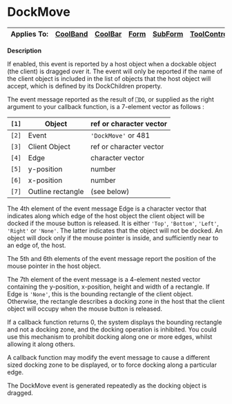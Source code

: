 




<h1 class="heading"><span class="name">DockMove</span></h1>

| Applies To: | [CoolBand](./coolband.md) | [CoolBar](./coolbar.md) | [Form](./form.md) | [SubForm](./subform.md) | [ToolControl](./toolcontrol.md) |
| --- | --- | --- | --- | --- | ---  |


**Description**


If enabled, this event is reported by a host object when a dockable object (the client) is dragged over it. The event will only be reported if the name of the client object is included in the list of objects that the host object will accept, which is defined by its DockChildren property.




The event message reported as the result of `⎕DQ`, or supplied as the right argument to your callback function, is a 7-element vector as follows :


| `[1]` | Object | ref or character vector |
| --- | --- | ---  |
| `[2]` | Event | `'DockMove'` or 481 |
| `[3]` | Client Object | ref or character vector |
| `[4]` | Edge | character vector |
| `[5]` | y-position | number |
| `[6]` | x-position | number |
| `[7]` | Outline rectangle | (see below) |



The 4th element of the event message Edge is a character vector that indicates along which edge of the host object the client object will be docked if the mouse button is released. It is either  `'Top'`, `'Bottom'`, `'Left'`, `'Right'` or `'None'`. The latter indicates that the object will not be docked. An object will dock only if the mouse pointer is inside, and sufficiently near to an edge of, the host.


The 5th and 6th elements of the event message report the position of the mouse pointer in the host object.


The 7th element of the event message is a 4-element nested vector containing the y-position, x-position, height and width of a rectangle. If Edge is `'None'`, this is the bounding rectangle of the client object. Otherwise, the rectangle describes a docking zone in the host that the client object will occupy when the mouse button is released.


If a callback function returns 0, the system displays the bounding rectangle and not a docking zone, and the docking operation is inhibited. You could use this mechanism to prohibit docking along one or more edges, whilst allowing it along others.


A callback function may modify the event message to cause a different sized docking zone to be displayed, or to force docking along a particular edge.


The DockMove event is generated repeatedly as the docking object is dragged.


